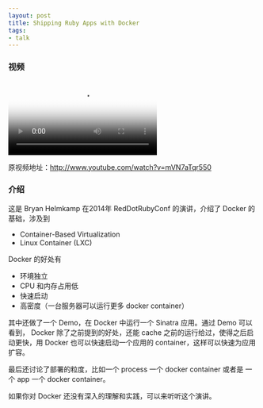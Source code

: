 ```yaml
---
layout: post
title: Shipping Ruby Apps with Docker
tags:
- talk
---
```


### 视频

<video class="video" poster="/assets/Shipping-Ruby-Apps-with-Docker/poster.jpg" preload controls>
  <source src="/assets/Shipping-Ruby-Apps-with-Docker/video.webm" type="video/webm">
  <source src="/assets/Shipping-Ruby-Apps-with-Docker/video.mp4" type="video/mp4">
</video>

原视频地址：<http://www.youtube.com/watch?v=mVN7aTqr550>

### 介绍

这是 Bryan Helmkamp 在2014年 RedDotRubyConf 的演讲，介绍了 Docker 的基础，涉及到

* Container-Based Virtualization
* Linux Container (LXC)

Docker 的好处有

* 环境独立
* CPU 和内存占用低
* 快速启动
* 高密度（一台服务器可以运行更多 docker container）

其中还做了一个 Demo，在 Docker 中运行一个 Sinatra 应用。通过 Demo 可以看到，
Docker 除了之前提到的好处，还能 cache 之前的运行给过，使得之后启动更快，用
Docker 也可以快速启动一个应用的 container，这样可以快速为应用扩容。

最后还讨论了部署的粒度，比如一个 process 一个 docker container 或者是 一个
app 一个 docker container。

如果你对 Docker 还没有深入的理解和实践，可以来听听这个演讲。
